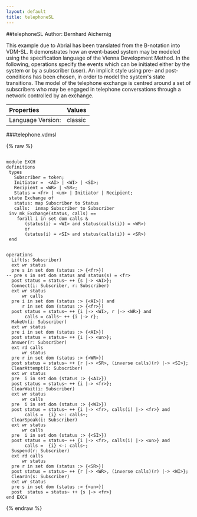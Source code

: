 ```yaml
---
layout: default
title: telephoneSL
---
```


##telephoneSL
Author: Bernhard Aichernig


This example due to Abrial has been translated from the 
B-notation into VDM-SL. It demonstrates how an event-based 
system may be modeled using the specification language 
of the Vienna Development Method. In the following, 
operations specify the events which can be initiated 
either by the system or by a subscriber (user). An 
implicit style using pre- and post-conditions has 
been chosen, in order to model the system's state 
transitions. The model of the telephone exchange is 
centred around a set of subscribers who may be engaged 
in telephone conversations through a network controlled 
by an exchange. 


| Properties | Values          |
| :------------ | :---------- |
|Language Version:| classic|


###telephone.vdmsl

{% raw %}
~~~

module EXCHdefinitions types   Subscriber = token;
   Initiator =  <AI> | <WI> | <SI>;
   Recipient = <WR> | <SR>;
   Status = <fr> | <un> | Initiator | Recipient;
 state Exchange of   status: map Subscriber to Status   calls:  inmap Subscriber to Subscriber inv mk_Exchange(status, calls) ==     forall i in set dom calls &        (status(i) = <WI> and status(calls(i)) = <WR>)        or       (status(i) = <SI> and status(calls(i)) = <SR>) end


operations
  Lift(s: Subscriber)  ext wr status  pre s in set dom (status :> {<fr>})-- pre s in set dom status and status(s) = <fr>  post status = status~ ++ {s |-> <AI>};
  Connect(i: Subscriber, r: Subscriber)  ext wr status      wr calls  pre i in set dom (status :> {<AI>}) and      r in set dom (status :> {<fr>})  post status = status~ ++ {i |-> <WI>, r |-> <WR>} and       calls = calls~ ++ {i |-> r};
  MakeUn(i: Subscriber)  ext wr status  pre i in set dom (status :> {<AI>})   post status = status~ ++ {i |-> <un>};
  Answer(r: Subscriber)      ext rd calls      wr status  pre r in set dom (status :> {<WR>})   post status = status~ ++ {r |-> <SR>, (inverse calls)(r) |-> <SI>};  
  ClearAttempt(i: Subscriber)  ext wr status  pre  i in set dom (status :> {<AI>})   post status = status~ ++ {i |-> <fr>};
  ClearWait(i: Subscriber)  ext wr status      wr calls  pre  i in set dom (status :> {<WI>})   post status = status~ ++ {i |-> <fr>, calls(i) |-> <fr>} and       calls =  {i} <-: calls~;
  ClearSpeak(i: Subscriber)  ext wr status      wr calls  pre  i in set dom (status :> {<SI>})   post status = status~ ++ {i |-> <fr>, calls(i) |-> <un>} and       calls =  {i} <-: calls~;
  Suspend(r: Subscriber)  ext rd calls      wr status  pre r in set dom (status :> {<SR>})   post status = status~ ++ {r |-> <WR>, (inverse calls)(r) |-> <WI>};
  ClearUn(s: Subscriber)  ext wr status  pre s in set dom (status :> {<un>})  post  status = status~ ++ {s |-> <fr>}
end EXCH  

~~~
{% endraw %}

